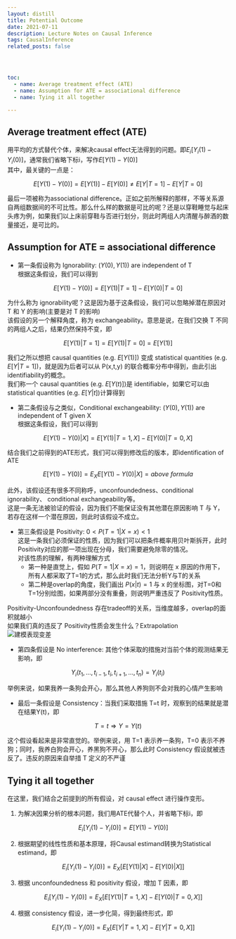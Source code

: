```yaml
---
layout: distill
title: Potential Outcome
date: 2021-07-11
description: Lecture Notes on Causal Inference
tags: CausalInference
related_posts: false




toc:
  - name: Average treatment effect (ATE)
  - name: Assumption for ATE = associational difference
  - name: Tying it all together

---
```


## Average treatment effect (ATE)
用平均的方式替代个体，来解决causal effect无法得到的问题。即$E_i[Y_i(1)-Y_i(0)]$，通常我们省略下标i，写作$E[Y(1)-Y(0)]$  
其中，最关键的一点是：

$$E[Y(1)-Y(0)] = E[Y(1)]-E[Y(0)] \neq E[Y|T=1]-E[Y|T=0]$$

最后一项被称为associational difference。正如之前所解释的那样，不等关系源自两组数据间的不可比性。那么什么样的数据是可比的呢？还是以穿鞋睡觉与起床头疼为例，如果我们以上床前穿鞋与否进行划分，则此时两组人内清醒与醉酒的数量接近，是可比的。

## Assumption for ATE = associational difference
* 第一条假设称为 Ignorability: $(Y(0),Y(1))$ are independent of T  
根据这条假设，我们可以得到

$$E[Y(1)-Y(0)] = E[Y(1)|T=1]-E[Y(0)|T=0]$$

为什么称为 ignorability呢？这是因为基于这条假设，我们可以忽略掉潜在原因对 T 和 Y 的影响(主要是对 T 的影响)  
该假设的另一个解释角度，称为 exchangeability。意思是说，在我们交换 T 不同的两组人之后，结果仍然保持不变，即

$$E[Y(1)\vert T=1] = E[Y(1)\vert T=0] = E[Y(1)]$$

我们之所以想把 causal quantities (e.g. $E[Y(1)]$) 变成 statistical quantities (e.g. $E[Y\vert T=1]$)，就是因为后者可以从 P(x,t,y) 的联合概率分布中得到，由此引出 identifiability的概念。  
我们称一个 causal quantities (e.g. $E[Y(t)]$)是 identifiable，如果它可以由statistical quantities (e.g. $E[Y\vert t]$)计算得到

* 第二条假设与之类似，Conditional exchangeability: $(Y(0),Y(1))$ are independent of T given X  
根据这条假设，我们可以得到

$$E[Y(1)-Y(0)\vert X] = E[Y(1)|T=1,X]-E[Y(0)|T=0,X]$$

结合我们之前得到的ATE形式，我们可以得到修改后的版本，即identification of ATE

$$E[Y(1)-Y(0)] = E_XE[Y(1)-Y(0)\vert X] = above\ formula$$

此外，该假设还有很多不同称呼，unconfoundedness、conditional ignorability、 conditional exchangeability等。  
这是一条无法被验证的假设，因为我们不能保证没有其他潜在原因影响 T 与 Y，若存在这样一个潜在原因，则此时该假设不成立。

* 第三条假设是 Positivity: $0<P(T=1\vert X=x)<1$  
  这是一条我们必须保证的性质，因为我们可以把条件概率用贝叶斯拆开，此时Positivity对应的那一项出现在分母，我们需要避免除零的情况。  
  对该性质的理解，有两种理解方式
  * 第一种是直觉上，假如 $P(T=1\vert X=x)=1$，则说明在 x 原因的作用下，所有人都采取了T=1的方式，那么此时我们无法分析Y与T的关系
  * 第二种是overlap的角度，我们画出 $P(x\vert t)=1$ 与 x 的坐标图，对T=0和T=1分别绘图，如果两部分没有重叠，则说明严重违反了 Positivity性质。  
 
Positivity-Unconfoundedness 存在tradeoff的关系，当维度越多，overlap的面积就越小  
如果我们真的违反了 Positivity性质会发生什么？Extrapolation  
![](/images/ICI_lec2_1.JPG "建模表现变差")


* 第四条假设是 No interference: 其他个体采取的措施对当前个体的观测结果无影响，即

$$Y_i(t_1, . . . , t_{i-1}, t_i, t_{i+1}, . . . , t_n) = Y_i(t_i)$$

举例来说，如果我养一条狗会开心，那么其他人养狗则不会对我的心情产生影响

* 最后一条假设是 Consistency：当我们采取措施 T=t 时，观察到的结果就是潜在结果Y(t)，即

$$T=t \Longrightarrow Y=Y(t) $$

这个假设看起来是非常直觉的。举例来说，用 T=1 表示养一条狗，T=0 表示不养狗；同时，我养白狗会开心，养黑狗不开心，那么此时 Consistency 假设就被违反了。违反的原因来自举措 T 定义的不严谨

## Tying it all together
在这里，我们结合之前提到的所有假设，对 causal effect 进行操作变形。
1. 为解决因果分析的根本问题，我们用ATE代替个人，并省略下标i，即
   
   $$E_i[Y_i(1) - Y_i(0)] = E[Y (1)-Y (0)]$$
   
2. 根据期望的线性性质和基本原理，将Causal estimand转换为Statistical estimand，即
   
   $$E_i[Y_i(1) - Y_i(0)] = E_X[E[Y (1) \vert X] - E[Y (0) \vert X]]$$

3. 根据 unconfoundedness 和 positivity 假设，增加 T 因素，即
   
   $$E_i[Y_i(1) - Y_i(0)] = E_X[E[Y (1) \vert T=1, X] - E[Y (0) \vert T=0, X]]$$

4. 根据 consistency 假设，进一步化简，得到最终形式，即
   
      $$E_i[Y_i(1) - Y_i(0)] = E_X[E[Y\vert T=1, X] - E[Y\vert T=0, X]]$$



